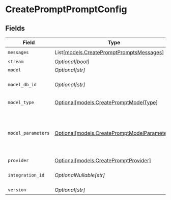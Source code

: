 # CreatePromptPromptConfig


## Fields

| Field                                                                                    | Type                                                                                     | Required                                                                                 | Description                                                                              |
| ---------------------------------------------------------------------------------------- | ---------------------------------------------------------------------------------------- | ---------------------------------------------------------------------------------------- | ---------------------------------------------------------------------------------------- |
| `messages`                                                                               | List[[models.CreatePromptPromptsMessages](../models/createpromptpromptsmessages.md)]     | :heavy_check_mark:                                                                       | N/A                                                                                      |
| `stream`                                                                                 | *Optional[bool]*                                                                         | :heavy_minus_sign:                                                                       | N/A                                                                                      |
| `model`                                                                                  | *Optional[str]*                                                                          | :heavy_minus_sign:                                                                       | N/A                                                                                      |
| `model_db_id`                                                                            | *Optional[str]*                                                                          | :heavy_minus_sign:                                                                       | The id of the resource                                                                   |
| `model_type`                                                                             | [Optional[models.CreatePromptModelType]](../models/createpromptmodeltype.md)             | :heavy_minus_sign:                                                                       | The type of the model                                                                    |
| `model_parameters`                                                                       | [Optional[models.CreatePromptModelParameters]](../models/createpromptmodelparameters.md) | :heavy_minus_sign:                                                                       | Model Parameters: Not all parameters apply to every model                                |
| `provider`                                                                               | [Optional[models.CreatePromptProvider]](../models/createpromptprovider.md)               | :heavy_minus_sign:                                                                       | N/A                                                                                      |
| `integration_id`                                                                         | *OptionalNullable[str]*                                                                  | :heavy_minus_sign:                                                                       | The id of the resource                                                                   |
| `version`                                                                                | *Optional[str]*                                                                          | :heavy_minus_sign:                                                                       | N/A                                                                                      |